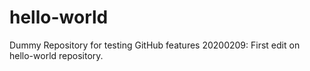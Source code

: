 # hello-world
Dummy Repository for testing GitHub features 
20200209: First edit on hello-world repository. 
